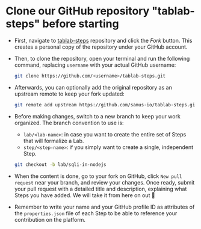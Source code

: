 # Clone our GitHub repository "tablab-steps" before starting

* First, navigate to [tablab-steps][1] repository and click the *Fork* button. This creates a personal copy of the repository under your GitHub account.
* Then, to clone the repository, open your terminal and run the following command, replacing `username` with your actual GitHub username:

  ```bash
  git clone https://github.com/<username>/tablab-steps.git
  ```

* Afterwards, you can optionally add the original repository as an upstream remote to keep your fork updated:

  ```bash
  git remote add upstream https://github.com/samus-io/tablab-steps.git
  ```

* Before making changes, switch to a new branch to keep your work organized. The branch convention to use is:
  * `lab/<lab-name>`: in case you want to create the entire set of Steps that will formalize a Lab.
  * `step/<step-name>`: if you simply want to create a single, independent Step.

  ```bash
  git checkout -b lab/sqli-in-nodejs
  ```

* When the content is done, go to your fork on GitHub, click `New pull request` near your branch, and review your changes. Once ready, submit your pull request with a detailed title and description, explaining what Steps you have added. We will take it from here on out :slightly_smiling_face:
* Remember to write your name and your GitHub profile ID as attributes of the `properties.json` file of each Step to be able to reference your contribution on the platform.

[1]: https://github.com/samus-io/tablab-steps
